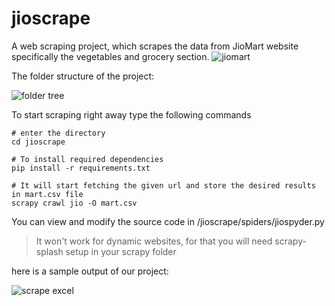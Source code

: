 # jioscrape
 
A web scraping project, which scrapes the data from JioMart website specifically the vegetables and grocery section.
![jiomart](https://user-images.githubusercontent.com/46810093/208141610-e005bfab-de7b-45e5-8159-9608bd77393e.png)



The folder structure of the project:

![folder tree](https://user-images.githubusercontent.com/46810093/205482778-eeafcfa9-53ce-4bb4-93ba-3f73aa163b73.png)

To start scraping right away type the following commands

```
# enter the directory
cd jioscrape

# To install required dependencies
pip install -r requirements.txt 

# It will start fetching the given url and store the desired results in mart.csv file
scrapy crawl jio -O mart.csv 
```

You can view and modify the source code in /jioscrape/spiders/jiospyder.py
>It won't work for dynamic websites, for that you will need scrapy-splash setup in your scrapy folder

here is a sample output of our project:

![scrape excel](https://user-images.githubusercontent.com/46810093/205484146-05da6d87-a2ae-4494-8c0c-f29c24b73a64.png)

